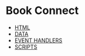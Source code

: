 # Book Connect

- [HTML](index.html)
- [DATA](data.js)
- [EVENT HANDLERS](eventHandlers.js)
- [SCRIPTS](scripts.js)
